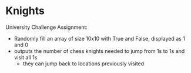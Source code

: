 # Knights
University Challenge Assignment:
- Randomly fill an array of size 10x10 with True and False, displayed as 1 and 0 
- outputs the number of chess knights needed to jump from 1s to 1s and visit all 1s 
  - they can jump back to locations previously visited
